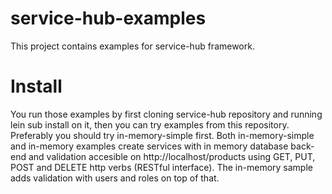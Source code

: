 service-hub-examples
====================

This project contains examples for service-hub framework.

Install
=======

You run those examples by first cloning service-hub repository and running lein sub install on it, then you can try examples from this repository. 
Preferably you should try in-memory-simple first. Both in-memory-simple and in-memory examples create services with in memory database back-end 
and validation accesible on http://localhost/products using GET, PUT, POST and DELETE http verbs (RESTful interface). The in-memory sample adds
validation with users and roles on top of that.
